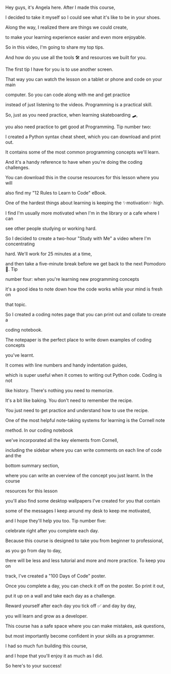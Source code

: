 Hey guys, it's Angela here. After I made this course,

I decided to take it myself so I could see what it's like to be in your shoes.

Along the way, I realized there are things we could create,

to make your learning experience easier and even more enjoyable.

So in this video, I'm going to share my top tips.

And how do you use all the tools 🛠 and resources we built for you.

The first tip I have for you is to use another screen.

That way you can watch the lesson on a tablet or phone and code on your main

computer. So you can code along with me and get practice

instead of just listening to the videos. Programming is a practical skill.

So, just as you need practice, when learning skateboarding 🛹,

you also need practice to get good at Programming. Tip number two:

I created a Python syntax cheat sheet, which you can download and print out.

It contains some of the most common programming concepts we'll learn.

And it's a handy reference to have when you're doing the coding challenges.

You can download this in the course resources for this lesson where you will

also find my "12 Rules to Learn to Code" eBook.

One of the hardest things about learning is keeping the ✨motivation✨ high.

I find I'm usually more motivated when I'm in the library or a cafe where I can

see other people studying or working hard.

So I decided to create a two-hour "Study with Me" a video where I'm
concentrating

hard. We'll work for 25 minutes at a time,

and then take a five-minute break before we get back to the next Pomodoro 🍅.
Tip

number four: when you're learning new programming concepts

it's a good idea to note down how the code works while your mind is fresh on

that topic.

So I created a coding notes page that you can print out and collate to create a

coding notebook.

The notepaper is the perfect place to write down examples of coding concepts

you've learnt.

It comes with line numbers and handy indentation guides,

which is super useful when it comes to writing out Python code. Coding is not

like history. There's nothing you need to memorize.

It's a bit like baking. You don't need to remember the recipe.

You just need to get practice and understand how to use the recipe.

One of the most helpful note-taking systems for learning is the Cornell note

method. In our coding notebook

we've incorporated all the key elements from Cornell,

including the sidebar where you can write comments on each line of code and the

bottom summary section,

where you can write an overview of the concept you just learnt. In the course

resources for this lesson

you'll also find some desktop wallpapers I've created for you that contain

some of the messages I keep around my desk to keep me motivated,

and I hope they'll help you too. Tip number five:

celebrate right after you complete each day.

Because this course is designed to take you from beginner to professional,

as you go from day to day,

there will be less and less tutorial and more and more practice. To keep you on

track, I've created a "100 Days of Code" poster.

Once you complete a day, you can check it off on the poster. So print it out,

put it up on a wall and take each day as a challenge.

Reward yourself after each day you tick off ✅ and day by day,

you will learn and grow as a developer.

This course has a safe space where you can make mistakes, ask questions,

but most importantly become confident in your skills as a programmer.

I had so much fun building this course,

and I hope that you'll enjoy it as much as I did.

So here's to your success!